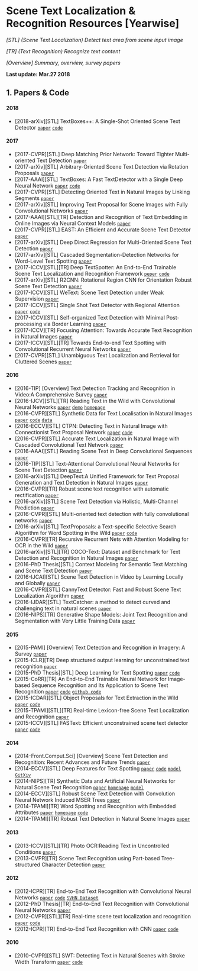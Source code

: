# Scene Text Localization & Recognition Resources [Yearwise]

*[STL] (Scene Text Localization) Detect text area from scene input image*

*[TR] (Text Recognition) Recognize text content*

*[Overview] Summary, overview, survey papers*

**Last update: Mar.27 2018**

## 1. Papers & Code

#### 2018

- [2018-arXiv][STL] TextBoxes++: A Single-Shot Oriented Scene Text Detector [`paper`](https://arxiv.org/abs/1801.02765) [`code`](https://github.com/MhLiao/TextBoxes_plusplus)

#### 2017


- [2017-CVPR][STL] Deep Matching Prior Network: Toward Tighter Multi-oriented Text Detection [`paper`](https://arxiv.org/abs/1703.01425)
- [2017-arXiv][STL] Arbitrary-Oriented Scene Text Detection via Rotation Proposals [`paper`](https://arxiv.org/abs/1703.01086)
- [2017-AAAI][STL] TextBoxes: A Fast TextDetector with a Single Deep Neural Network [`paper`](https://arxiv.org/abs/1611.06779) [`code`](https://github.com/MhLiao/TextBoxes)
- [2017-CVPR][STL] Detecting Oriented Text in Natural Images by Linking Segments [`paper`](http://mclab.eic.hust.edu.cn/UpLoadFiles/Papers/SegLink_CVPR17.pdf)
- [2017-arXiv][STL] Improving Text Proposal for Scene Images with Fully Convolutional Networks [`paper`](https://arxiv.org/abs/1702.05089)
- [2017-AAAI][STL][TR] Detection and Recognition of Text Embedding in Online Images via Neural Context Models [`paper`](https://github.com/cmkang/CTSN/blob/master/aaai2017_cameraready.pdf)
- [2017-CVPR][STL] EAST: An Efficient and Accurate Scene Text Detector [`paper`](https://arxiv.org/abs/1704.03155)
- [2017-arXiv][STL] Deep Direct Regression for Multi-Oriented Scene Text Detection	 [`paper`](https://arxiv.org/abs/1703.08289)
- [2017-arXiv][STL] Cascaded Segmentation-Detection Networks for Word-Level Text Spotting [`paper`](https://arxiv.org/abs/1704.00834)
- [2017-ICCV][STL][TR] Deep TextSpotter: An End-to-End Trainable Scene Text Localization and Recognition Framework [`peper`](http://openaccess.thecvf.com/content_ICCV_2017/papers/Busta_Deep_TextSpotter_An_ICCV_2017_paper.pdf) [`code`](https://github.com/MichalBusta/DeepTextSpotter)
- [2017-arXiv][STL] R2CNN: Rotational Region CNN for Orientation Robust Scene Text Detection [`paper`](https://arxiv.org/ftp/arxiv/papers/1706/1706.09579.pdf)
- [2017-ICCV][STL] WeText: Scene Text Detection under Weak Supervision [`paper`](http://openaccess.thecvf.com/content_ICCV_2017/papers/Tian_WeText_Scene_Text_ICCV_2017_paper.pdf)
- [2017-ICCV][STL] Single Shot Text Detector with Regional Attention [`paper`](http://openaccess.thecvf.com/content_ICCV_2017/papers/He_Single_Shot_Text_ICCV_2017_paper.pdf) [`code`](https://github.com/BestSonny/SSTD)
- [2017-ICCV][STL] Self-organized Text Detection with Minimal Post-processing via Border Learning [`paper`](http://openaccess.thecvf.com/content_ICCV_2017/papers/Wu_Self-Organized_Text_Detection_ICCV_2017_paper.pdf)
- [2017-ICCV][TR] Focusing Attention: Towards Accurate Text Recognition in Natural Images [`paper`](http://openaccess.thecvf.com/content_ICCV_2017/papers/Cheng_Focusing_Attention_Towards_ICCV_2017_paper.pdf)
- [2017-ICCV][STL][TR] Towards End-to-end Text Spotting with Convolutional Recurrent Neural Networks [`paper`](http://openaccess.thecvf.com/content_ICCV_2017/papers/Li_Towards_End-To-End_Text_ICCV_2017_paper.pdf)
- [2017-CVPR][STL] Unambiguous Text Localization and Retrieval for Cluttered Scenes [`paper`](http://openaccess.thecvf.com/content_cvpr_2017/papers/Rong_Unambiguous_Text_Localization_CVPR_2017_paper.pdf)

#### 2016

- [2016-TIP] [Overview] Text Detection Tracking and Recognition in Video:A Comprehensive Survey [`paper`](http://ieeexplore.ieee.org/application/enterprise/entconfirmation.jsp?arnumber=7452620&icp=false)
- [2016-IJCV][STL][TR] Reading Text in the Wild with Convolutional Neural Networks  [`paper`](http://arxiv.org/abs/1412.1842) [`demo`](http://zeus.robots.ox.ac.uk/textsearch/#/search/)  [`homepage`](http://www.robots.ox.ac.uk/~vgg/research/text/)
- [2016-CVPR][STL] Synthetic Data for Text Localisation in Natural Images [`paper`](http://www.robots.ox.ac.uk/~vgg/data/scenetext/gupta16.pdf) [`code`](https://github.com/ankush-me/SynthText) [`data`](http://www.robots.ox.ac.uk/~vgg/data/scenetext/)
- [2016-ECCV][STL] CTPN: Detecting Text in Natural Image with Connectionist Text Proposal Network [`paper`](https://arxiv.org/abs/1609.03605) [`code`](https://github.com/tianzhi0549/CTPN)
- [2016-CVPR][STL] Accurate Text Localization in Natural Image with Cascaded Convolutional Text Network [`paper`](http://arxiv.org/abs/1603.09423)
- [2016-AAAI][STL] Reading Scene Text in Deep Convolutional Sequences [`paper`](http://whuang.org/papers/phe2016_aaai.pdf)
- [2016-TIP][STL] Text-Attentional Convolutional Neural Networks for Scene Text Detection [`paper`](http://whuang.org/papers/the2016_tip.pdf)
- [2016-arXiv][STL] DeepText:A Unified Framework for Text Proposal Generation and Text Detection in Natural Images [`paper`](http://arxiv.org/abs/1605.07314)
- [2016-CVPR][TR] Robust scene text recognition with automatic rectification [`paper`](http://arxiv.org/pdf/1603.03915v2.pdf)
- [2016-arXiv][STL] Scene Text Detection via Holistic, Multi-Channel Prediction [`paper`](https://arxiv.org/abs/1606.09002)
- [2016-CVPR][STL] Multi-oriented text detection with fully convolutional networks    [`paper`](http://mclab.eic.hust.edu.cn/UpLoadFiles/Papers/TextDectionFCN_CVPR16.pdf)
- [2016-arXiv][STL] TextProposals: a Text-specific Selective Search Algorithm for Word Spotting in the Wild [`paper`](https://arxiv.org/pdf/1604.02619.pdf) [`code`](https://github.com/lluisgomez/TextProposals)
- [2016-CVPR][TR] Recursive Recurrent Nets with Attention Modeling for OCR in the Wild [`paper`](http://arxiv.org/pdf/1603.03101v1.pdf)
- [2016-arXiv][STL][TR] COCO-Text: Dataset and Benchmark for Text Detection and Recognition in Natural Images [`paper`](http://vision.cornell.edu/se3/wp-content/uploads/2016/01/1601.07140v1.pdf)
- [2016-PhD Thesis][STL] Context Modeling for Semantic Text Matching and Scene Text Detection [`paper`](https://etda.libraries.psu.edu/catalog/zw12z528p)
- [2016-IJCAI][STL] Scene Text Detection in Video by Learning Locally and Globally [`paper`](https://www.ijcai.org/Proceedings/16/Papers/376.pdf)
- [2016-CVPR][STL] CannyText Detector: Fast and Robust Scene Text Localization Algorithm [`paper`](http://ieeexplore.ieee.org/document/7780757/)
- [2016-IJDAR][STL] TextCatcher: a method to detect curved and challenging text in natural scenes [`paper`](https://link.springer.com/article/10.1007/s10032-016-0264-4)
- [2016-NIPS][TR] Generative Shape Models: Joint Text Recognition and Segmentation with Very Little Training Data [`paper`](https://arxiv.org/abs/1611.02788)

#### 2015

- [2015-PAMI] [Overview] Text Detection and Recognition in Imagery: A Survey [`paper`](http://lampsrv02.umiacs.umd.edu/pubs/Papers/qixiangye-14/qixiangye-14.pdf)
- [2015-ICLR][TR] Deep structured output learning for unconstrained text recognition [`paper`](http://arxiv.org/abs/1412.5903)
- [2015-PhD Thesis][STL] Deep Learning for Text Spotting [`paper`](http://www.robots.ox.ac.uk/~vgg/publications/2015/Jaderberg15b/jaderberg15b.pdf) [`code`](https://bitbucket.org/aderberg/eccv2014_textspotting)
- [2015-CoRR][TR] An End-to-End Trainable Neural Network for Image-based Sequence Recognition and Its Application to Scene Text Recognition [`paper`](http://arxiv.org/pdf/1507.05717v1.pdf) [`code`](http://mclab.eic.hust.edu.cn/~xbai/CRNN/crnn_code.zip) [`github code`](https://github.com/bgshih/crnn)
- [2015-ICDAR][STL] Object Proposals for Text Extraction in the Wild [`paper`](http://arxiv.org/abs/1509.02317) [`code`](https://github.com/lluisgomez/TextProposals)
- [2015-TPAMI][STL][TR] Real-time Lexicon-free Scene Text Localization and Recognition [`paper`](http://ieeexplore.ieee.org/stamp/stamp.jsp?arnumber=7313008)
- [2015-ICCV][STL] FASText: Efficient unconstrained scene text detector [`paper`](https://pdfs.semanticscholar.org/2131/106318d4674bc9260e671c9f427bfc3f1029.pdf) [`code`](https://github.com/MichalBusta/FASText)

#### 2014

- [2014-Front.Comput.Sci] [Overview] Scene Text Detection and Recognition: Recent Advances and Future Trends [`paper`](http://mc.eistar.net/uploadfiles/Papers/FCS_TextSurvey_2015.pdf)
- [2014-ECCV][STL] Deep Features for Text Spotting [`paper`](http://www.robots.ox.ac.uk/~vgg/publications/2014/Jaderberg14/jaderberg14.pdf) [`code`](https://bitbucket.org/jaderberg/eccv2014_textspotting) [`model`](https://bitbucket.org/jaderberg/eccv2014_textspotting) [`GitXiv`](http://gitxiv.com/posts/uB4y7QdD5XquEJ69c/deep-features-for-text-spotting)
- [2014-NIPS][TR] Synthetic Data and Artificial Neural Networks for Natural Scene Text Recognition [`paper`](http://www.robots.ox.ac.uk/~vgg/publications/2014/Jaderberg14c/jaderberg14c.pdf)  [`homepage`](http://www.robots.ox.ac.uk/~vgg/publications/2014/Jaderberg14c/) [`model`](http://www.robots.ox.ac.uk/~vgg/research/text/model_release.tar.gz)
- [2014-ECCV][STL] Robust Scene Text Detection with Convolution Neural Network Induced MSER Trees [`paper`](http://www.whuang.org/papers/whuang2014_eccv.pdf)
- [2014-TPAMI][TR] Word Spotting and Recognition with Embedded Attributes	 [`paper`](http://www.cvc.uab.es/~afornes/publi/journals/2014_PAMI_Almazan.pdf) [`homepage`](http://www.cvc.uab.es/~almazan/index/projects/words-att/index.html) [`code`](https://github.com/almazan/watts)
- [2014-TPAMI][TR] Robust Text Detection in Natural Scene Images [`paper`](http://ieeexplore.ieee.org/stamp/stamp.jsp?arnumber=6613482)

#### 2013

- [2013-ICCV][STL][TR] Photo OCR:Reading Text in Uncontrolled Conditions [`paper`](https://ai2-s2-pdfs.s3.amazonaws.com/31a8/803d7e2618bfa44c472d003055bb5961b9de.pdf)
- [2013-CVPR][TR] Scene Text Recognition using Part-based Tree-structured Character Detection [`paper`](http://www.cv-foundation.org/openaccess/content_cvpr_2013/papers/Shi_Scene_Text_Recognition_2013_CVPR_paper.pdf)


#### 2012

- [2012-ICPR][TR] End-to-End Text Recognition with Convolutional Neural Networks [`paper`](http://www.cs.stanford.edu/~acoates/papers/wangwucoatesng_icpr2012.pdf) [`code`](http://cs.stanford.edu/people/twangcat/ICPR2012_code/SceneTextCNN_demo.tar) [`SVHN Dataset`](http://ufldl.stanford.edu/housenumbers/)
- [2012-PhD Thesis][TR] End-to-End Text Recognition with Convolutional Neural Networks [`paper`](http://cs.stanford.edu/people/dwu4/HonorThesis.pdf)
- [2012-CVPR][STL][TR] Real-time scene text localization and recognition [`paper`](http://cmp.felk.cvut.cz/~matas/papers/neumann-2012-rt_text-cvpr.pdf) [`code`](http://docs.opencv.org/3.0-beta/modules/text/doc/erfilter.html)
- [2012-ICPR][TR] End-to-End Text Recognition with CNN [`paper`](http://www.cs.stanford.edu/~acoates/papers/wangwucoatesng_icpr2012.pdf) [`code`](http://cs.stanford.edu/people/twangcat/ICPR2012_code/SceneTextCNN_demo.tar)

#### 2010

- [2010-CVPR][STL] SWT: Detecting Text in Natural Scenes with Stroke Width Transform [`paper`](http://www.math.tau.ac.il/~turkel/imagepapers/text_detection.pdf) [`code`](https://github.com/aperrau/DetectText)
